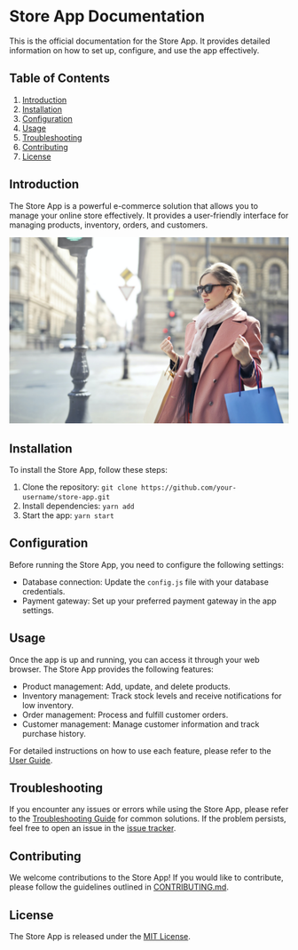 # Store App Documentation

This is the official documentation for the Store App. It provides detailed information on how to set up, configure, and use the app effectively.

## Table of Contents

1. [Introduction](#introduction)
2. [Installation](#installation)
3. [Configuration](#configuration)
4. [Usage](#usage)
5. [Troubleshooting](#troubleshooting)
6. [Contributing](#contributing)
7. [License](#license)

## Introduction

The Store App is a powerful e-commerce solution that allows you to manage your online store effectively. It provides a user-friendly interface for managing products, inventory, orders, and customers.

![Store App](/public/img/pexels-andrea-piacquadio-3775120.jpg)

## Installation

To install the Store App, follow these steps:

1. Clone the repository: `git clone https://github.com/your-username/store-app.git`
2. Install dependencies: `yarn add`
3. Start the app: `yarn start`

## Configuration

Before running the Store App, you need to configure the following settings:

- Database connection: Update the `config.js` file with your database credentials.
- Payment gateway: Set up your preferred payment gateway in the app settings.

## Usage

Once the app is up and running, you can access it through your web browser. The Store App provides the following features:

- Product management: Add, update, and delete products.
- Inventory management: Track stock levels and receive notifications for low inventory.
- Order management: Process and fulfill customer orders.
- Customer management: Manage customer information and track purchase history.

For detailed instructions on how to use each feature, please refer to the [User Guide](docs/user-guide.md).

## Troubleshooting

If you encounter any issues or errors while using the Store App, please refer to the [Troubleshooting Guide](docs/troubleshooting.md) for common solutions. If the problem persists, feel free to open an issue in the [issue tracker](https://github.com/your-username/store-app/issues).

## Contributing

We welcome contributions to the Store App! If you would like to contribute, please follow the guidelines outlined in [CONTRIBUTING.md](CONTRIBUTING.md). 

## License

The Store App is released under the [MIT License](LICENSE).
